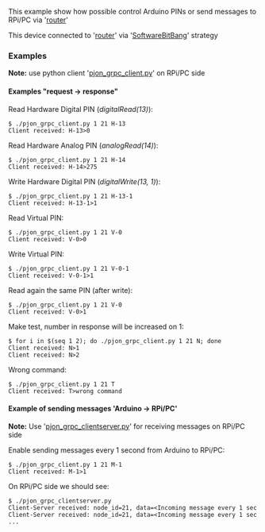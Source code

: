 This example show how possible control Arduino PINs or send messages to RPi/PC via '[router](../router)'

This device connected to '[router](../router)' via '[SoftwareBitBang](https://github.com/gioblu/PJON/tree/master/src/strategies/SoftwareBitBang)' strategy

### Examples
**Note:** use python client '[pjon_grpc_client.py](../../../clients/python/pjon_grpc_client.py)' on RPi/PC side

#### Examples "request -> response"

Read Hardware Digital PIN (_digitalRead(13)_):
```
$ ./pjon_grpc_client.py 1 21 H-13
Client received: H-13>0
```
Read Hardware Analog PIN (_analogRead(14)_):
```
$ ./pjon_grpc_client.py 1 21 H-14
Client received: H-14>275
```
Write Hardware Digital PIN (_digitalWrite(13, 1)_):
```
$ ./pjon_grpc_client.py 1 21 H-13-1
Client received: H-13-1>1
```
Read Virtual PIN:
```
$ ./pjon_grpc_client.py 1 21 V-0
Client received: V-0>0
```
Write Virtual PIN:
```
$ ./pjon_grpc_client.py 1 21 V-0-1
Client received: V-0-1>1
```
Read again the same PIN (after write):
```
$ ./pjon_grpc_client.py 1 21 V-0
Client received: V-0>1
```
Make test, number in response will be increased on 1:
```
$ for i in $(seq 1 2); do ./pjon_grpc_client.py 1 21 N; done
Client received: N>1
Client received: N>2
```
Wrong command:
```
$ ./pjon_grpc_client.py 1 21 T
Client received: T>wrong command
```

#### Example of sending messages 'Arduino -> RPi/PC'
**Note:** Use '[pjon_grpc_clientserver.py](../../clients/python/pjon_grpc_clientserver.py)' for receiving messages on RPi/PC side

Enable sending messages every 1 second from Arduino to RPi/PC:
```
$ ./pjon_grpc_client.py 1 21 M-1
Client received: M-1>1
```
On RPi/PC side we should see:
```
$ ./pjon_grpc_clientserver.py
Client-Server received: node_id=21, data=<Incoming message every 1 sec
Client-Server received: node_id=21, data=<Incoming message every 1 sec
...
```
